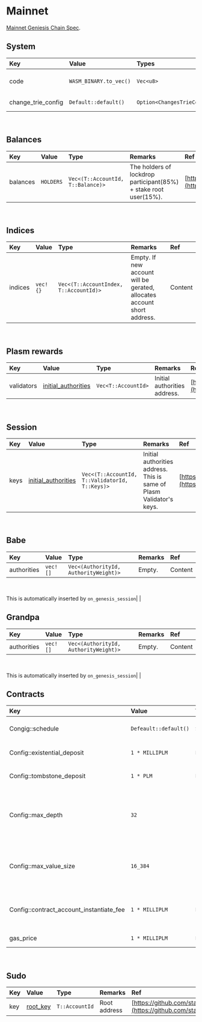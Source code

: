 # Mainnet

[Mainnet Geniesis Chain Spec](https://github.com/staketechnologies/Plasm/blob/v1.0.0/bin/node/cli/res/plasm.json).‌

## System <a id="system"></a>

| Key | Value | Types | Remarkds | Refs |
| :--- | :--- | :--- | :--- | :--- |
| code | `WASM_BINARY.to_vec()` | `Vec<u8>` | The wasm binary in build. | ​Content |
| change\_trie\_config | `Default::default()` | `Option<ChangesTrieConfiguration>` | ​Content | ​[https://crates.parity.io/sp\_core/struct.ChangesTrieConfiguration.html](https://crates.parity.io/sp_core/struct.ChangesTrieConfiguration.html)​ |

‌

## Balances <a id="balances"></a>

| Key | Value | Type | Remarks | Ref |
| :--- | :--- | :--- | :--- | :--- |
| balances | `HOLDERS` | `Vec<(T::AccountId, T::Balance)>` | The holders of lockdrop participant\(85%\) + stake root user\(15%\). | ​[https://github.com/staketechnologies/Plasm/blob/dusty/bin/node/runtime/src/constants.rs\#L23](https://github.com/staketechnologies/Plasm/blob/dusty/bin/node/runtime/src/constants.rs#L23)​ |

‌

## Indices <a id="indices"></a>

| Key | Value | Type | Remarks | Ref |
| :--- | :--- | :--- | :--- | :--- |
| indices | `vec!{}` | `Vec<(T::AccountIndex, T::AccountId)>` | Empty. If new account will be gerated, allocates account short address. | ​Content |

‌

## Plasm rewards <a id="plasm-rewards"></a>

| Key | Value | Type | Remarks | Ref |
| :--- | :--- | :--- | :--- | :--- |
| validators | ​[initial\_authorities](https://github.com/staketechnologies/Plasm/blob/v1.0.0/bin/node/cli/src/chain_spec.rs#L196)​ | `Vec<T::AccountId>` | Initial authorities address. | ​[https://github.com/staketechnologies/Plasm/blob/v1.0.0/bin/node/cli/src/chain\_spec.rs\#L196](https://github.com/staketechnologies/Plasm/blob/v1.0.0/bin/node/cli/src/chain_spec.rs#L196)​ |

‌

## Session <a id="session"></a>

| Key | Value | Type | Remarks | Ref |
| :--- | :--- | :--- | :--- | :--- |
| keys | ​[initial\_authorities](https://github.com/staketechnologies/Plasm/blob/v1.0.0/bin/node/cli/src/chain_spec.rs#L196)​ | `Vec<(T::AccountId, T::ValidatorId, T::Keys)>` | Initial authorities address. This is same of Plasm Validator's keys. | ​[https://github.com/staketechnologies/Plasm/blob/v1.0.0/bin/node/cli/src/chain\_spec.rs\#L196](https://github.com/staketechnologies/Plasm/blob/v1.0.0/bin/node/cli/src/chain_spec.rs#L196)​ |

‌

## Babe <a id="babe"></a>

| Key | Value | Type | Remarks | Ref |
| :--- | :--- | :--- | :--- | :--- |
| authorities | `vec![]` | `Vec<(AuthorityId, AuthorityWeight)>` | Empty. | ​Content |

‌

This is automatically inserted by `on_genesis_session`\| \|‌

## Grandpa <a id="grandpa"></a>

| Key | Value | Type | Remarks | Ref |
| :--- | :--- | :--- | :--- | :--- |
| authorities | `vec![]` | `Vec<(AuthorityId, AuthorityWeight)>` | Empty. | ​Content |

‌

This is automatically inserted by `on_genesis_session`\| \|‌

## Contracts <a id="contracts"></a>

| Key | Value | Type | Remarks | Ref |
| :--- | :--- | :--- | :--- | :--- |
| Congig::schedule | `Defeault::default()` | `Schedule` | Please see reference about default values. | ​[https://crates.parity.io/pallet\_contracts/struct.Schedule.html](https://crates.parity.io/pallet_contracts/struct.Schedule.html)​ |
| Config::existential\_deposit | `1 * MILLIPLM` | `BalanceOf<T>` | The default value. depends on `ExistentialDeposit` | ​Content |
| Config::tombstone\_deposit | `1 * PLM` | `BalanceOf<T>` | The default value. depends on `TombstoneDeposit` | ​Content |
| Config::max\_depth | `32` | `u32` | The maximum nesting level of a call/instantiate stack. The default value. Depends on `DefaultMaxDepth` on contract module. | ​Content |
| Config::max\_value\_size | `16_384` | `u32` | The maximum size of a storage value in bytes. Depends on `DefaultMaxValue` on contract module. | ​Content |
| Config::contract\_account\_instantiate\_fee | `1 * MILLIPLM` | `BalanceOf<T>` | The fee required to instantiate a contract instance. Depends on `ContractFee`. | ​Content |
| gas\_price | `1 * MILLIPLM` | `BalanceOf<T>` | The price of one unit of gas. | ​Content |

‌

## Sudo <a id="sudo"></a>

| Key | Value | Type | Remarks | Ref |
| :--- | :--- | :--- | :--- | :--- |
| key | ​[root\_key](https://github.com/staketechnologies/Plasm/blob/v1.0.0/bin/node/cli/src/chain_spec.rs#L225)​ | `T::AccountId` | Root address | ​[https://github.com/staketechnologies/Plasm/blob/](https://github.com/staketechnologies/Plasm/blob/v1.0.0/bin/node/cli/src/chain_spec.rs#L225)​ |

